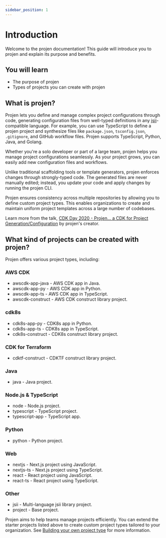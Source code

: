 ```yaml
---
sidebar_position: 1
---
```


# Introduction

Welcome to the projen documentation! This guide will introduce you to projen and explain its purpose and benefits.

## You will learn

- The purpose of projen
- Types of projects you can create with projen

## What is projen?

Projen lets you define and manage complex project configurations through code, generating configuration files from 
well-typed definitions in any [jsii](https://github.com/aws/jsii)-compatible language. For example, you can use TypeScript to define a projen 
project and synthesize files like `package.json`, `tsconfig.json`, `.gitignore`, and GitHub workflow files. Projen 
supports TypeScript, Python, Java, and Golang.

Whether you're a solo developer or part of a large team, projen helps you manage project configurations seamlessly. As 
your project grows, you can easily add new configuration files and workflows.

Unlike traditional scaffolding tools or template generators, projen enforces changes through strongly-typed code. The 
generated files are never manually edited; instead, you update your code and apply changes by running the projen CLI.

Projen ensures consistency across multiple repositories by allowing you to define custom project types. This enables
organizations to create and maintain uniform project templates across a large number of codebases.

Learn more from the talk, [CDK Day 2020 - Projen... a CDK for Project Generation/Configuration](https://youtu.be/SOWMPzXtTCw) 
by projen's creator.


## What kind of projects can be created with projen?

Projen offers various project types, including:

### AWS CDK

- awscdk-app-java - AWS CDK app in Java.
- awscdk-app-py - AWS CDK app in Python.
- awscdk-app-ts - AWS CDK app in TypeScript.
- awscdk-construct - AWS CDK construct library project.

### cdk8s

- cdk8s-app-py - CDK8s app in Python.
- cdk8s-app-ts - CDK8s app in TypeScript.
- cdk8s-construct - CDK8s construct library project.

### CDK for Terraform

- cdktf-construct - CDKTF construct library project.

### Java

- java - Java project.

### Node.js & TypeScript

- node - Node.js project.
- typescript - TypeScript project.
- typescript-app - TypeScript app.

### Python

- python - Python project.

### Web

- nextjs - Next.js project using JavaScript.
- nextjs-ts - Next.js project using TypeScript.
- react - React project using JavaScript.
- react-ts - React project using TypeScript.

### Other

- jsii - Multi-language jsii library project.
- project - Base project.

Projen aims to help teams manage projects efficiently. You can extend the starter projects listed above to create 
custom project types tailored to your organization. See [Building your own project type](/docs/concepts/projects/building-your-own) for more information.
